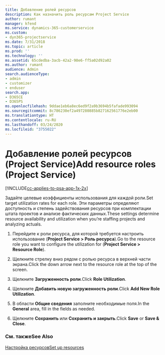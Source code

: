```yaml
---
title: Добавление ролей ресурсов
description: Как назначить роль ресурсам Project Service
author: rumant
manager: kfend
ms.service: dynamics-365-customerservice
ms.custom:
- dyn365-projectservice
ms.date: 7/31/2018
ms.topic: article
ms.prod: ''
ms.technology: ''
ms.assetid: 65cdedba-3acb-42a2-98e6-ff5a02d92a02
ms.author: rumant
audience: Admin
search.audienceType:
- admin
- customizer
- enduser
search.app:
- D365CE
- D365PS
ms.openlocfilehash: 9ddae1eb6a8ec6ed9f2a9b3694b5fafade993094
ms.sourcegitcommit: 8c786230ef2a497280885b827162561776e2eb00
ms.translationtype: HT
ms.contentlocale: ru-RU
ms.lasthandoff: 03/24/2020
ms.locfileid: "3755022"
---
```

# <a name="add-resource-roles-project-service"></a><span data-ttu-id="0def7-103">Добавление ролей ресурсов (Project Service)</span><span class="sxs-lookup"><span data-stu-id="0def7-103">Add resource roles (Project Service)</span></span>

[!INCLUDE[cc-applies-to-psa-app-1x-2x](../includes/cc-applies-to-psa-app-1x-2x.md)]

<span data-ttu-id="0def7-104">Задайте целевые коэффициенты использования для каждой роли.</span><span class="sxs-lookup"><span data-stu-id="0def7-104">Set target utilization rates for each role.</span></span> <span data-ttu-id="0def7-105">Эти параметры определяют доступность и степень задействования ресурсов при комплектации штата проектов и анализе фактических данных.</span><span class="sxs-lookup"><span data-stu-id="0def7-105">These settings determine resource availability and utilization when you’re staffing projects and analyzing actuals.</span></span>  
  
1.  <span data-ttu-id="0def7-106">Перейдите к роли ресурса, для которой требуется настроить использование (**Project Service > Роль ресурса**).</span><span class="sxs-lookup"><span data-stu-id="0def7-106">Go to the resource role you want to configure the utilization for (**Project Service > Resource Role**).</span></span>  
  
2.  <span data-ttu-id="0def7-107">Щелкните стрелку вниз рядом с ролью ресурса в верхней части экрана.</span><span class="sxs-lookup"><span data-stu-id="0def7-107">Click the down arrow next to the resource role at the top of the screen.</span></span>  
  
3.  <span data-ttu-id="0def7-108">Щелкните **Загруженность роли**.</span><span class="sxs-lookup"><span data-stu-id="0def7-108">Click **Role Utilization**.</span></span>  
  
4.  <span data-ttu-id="0def7-109">Щелкните **Добавить новую загруженность роли**.</span><span class="sxs-lookup"><span data-stu-id="0def7-109">Click **Add New Role Utilization**.</span></span>  
  
5.  <span data-ttu-id="0def7-110">В области **Общие сведения** заполните необходимые поля.</span><span class="sxs-lookup"><span data-stu-id="0def7-110">In the **General** area, fill in the fields as needed.</span></span>  
  
6.  <span data-ttu-id="0def7-111">Щелкните **Сохранить** или **Сохранить и закрыть**.</span><span class="sxs-lookup"><span data-stu-id="0def7-111">Click **Save** or **Save & Close**.</span></span>  
  
### <a name="see-also"></a><span data-ttu-id="0def7-112">См. также</span><span class="sxs-lookup"><span data-stu-id="0def7-112">See Also</span></span>  
 [<span data-ttu-id="0def7-113">Настройка ресурсов</span><span class="sxs-lookup"><span data-stu-id="0def7-113">Set up resources</span></span>](../project-service/set-up-resources.md)
